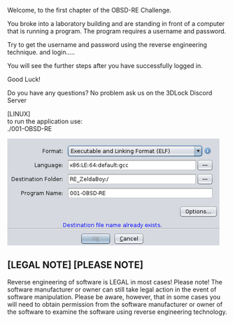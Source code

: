Welcome, to the first chapter of the OBSD-RE Challenge.

You broke into a laboratory building and are standing in front of a computer that is running a program.
The program requires a username and password.


Try to get the username and password using the reverse engineering technique.
and login.....

You will see the further steps after you have successfully logged in.


Good Luck!


Do you have any questions? 
No problem ask us on the 3DLock Discord Server 

[LINUX] <br>
to run the application use: <br>
./001-OBSD-RE

<img src="https://github.com/3d-Lock/OBSD-RE/blob/main/CHAPTER_001_OBSD-RE/001.png" alt=""/>


[LEGAL NOTE] [PLEASE NOTE]
---
Reverse engineering of software is LEGAL in most cases!
Please note! The software manufacturer or owner can still take legal action in the event of software manipulation.
Please be aware, however, that in some cases you will need to obtain permission from the software manufacturer or owner of the software to examine the software using reverse engineering technology. 


